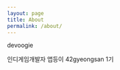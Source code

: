 ```yaml
---
layout: page
title: About
permalink: /about/
---
```


devoogie

인디게임개발자
앱등이
42gyeongsan 1기

[github]: https://github.com/devoogie
[insta]: https://instagram.com/devoogie